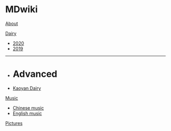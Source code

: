 # MDwiki

[About](index.md)

[Dairy]()

  * [2020](english/english-formula.md)
  * [2019](english/Phonetic-Phonics.md)
- - - -
  * # Advanced
  * [Kaoyan Dairy](dairy/kaoyandairy.md)

[Music]()

  * [Chinese music](math/levy_processes.md)
  * [English music](math/levy_processes.md)

[Pictures](coding/PythonNote.md)


<script src="https://polyfill.io/v3/polyfill.min.js?features=es6"></script>
<script id="MathJax-script" async src="https://cdn.jsdelivr.net/npm/mathjax@3/es5/tex-mml-chtml.js"></script>

